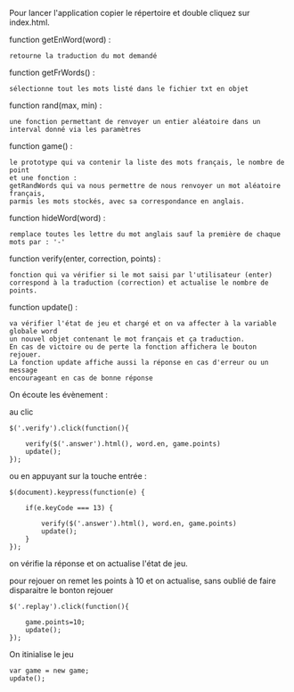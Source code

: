 Pour lancer l'application copier le répertoire et double cliquez sur index.html.


function getEnWord(word) : 

	retourne la traduction du mot demandé

function getFrWords() : 

	sélectionne tout les mots listé dans le fichier txt en objet

function rand(max, min) :

	une fonction permettant de renvoyer un entier aléatoire dans un
	interval donné via les paramètres

function game() : 

	le prototype qui va contenir la liste des mots français, le nombre de point
	et une fonction : 
	getRandWords qui va nous permettre de nous renvoyer un mot aléatoire français, 
	parmis les mots stockés, avec sa correspondance en anglais. 

function hideWord(word) : 

	remplace toutes les lettre du mot anglais sauf la première de chaque mots par : '-'

function verify(enter, correction, points) : 

	fonction qui va vérifier si le mot saisi par l'utilisateur (enter) 
	correspond à la traduction (correction) et actualise le nombre de points.

function update() : 

	va vérifier l'état de jeu et chargé et on va affecter à la variable globale word 
	un nouvel objet contenant le mot français et ça traduction. 
	En cas de victoire ou de perte la fonction affichera le bouton rejouer.
	La fonction update affiche aussi la réponse en cas d'erreur ou un message 
	encourageant en cas de bonne réponse

On écoute les évènement :

au clic

	$('.verify').click(function(){

		verify($('.answer').html(), word.en, game.points)
		update();
	});

ou en appuyant sur la touche entrée :

	$(document).keypress(function(e) {

	    if(e.keyCode === 13) {

	    	verify($('.answer').html(), word.en, game.points)
			update();
		}
	});

on vérifie la réponse et on actualise l'état de jeu.


pour rejouer on remet les points à 10
et on actualise, sans oublié de faire disparaitre
le bonton rejouer

	$('.replay').click(function(){

		game.points=10;
		update();
	});

On itinialise le jeu

	var game = new game;
	update();




